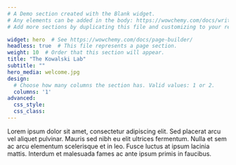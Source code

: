 ```yaml
---
# A Demo section created with the Blank widget.
# Any elements can be added in the body: https://wowchemy.com/docs/writing-markdown-latex/
# Add more sections by duplicating this file and customizing to your requirements.

widget: hero  # See https://wowchemy.com/docs/page-builder/
headless: true  # This file represents a page section.
weight: 10  # Order that this section will appear.
title: "The Kowalski Lab"
subtitle: ""
hero_media: welcome.jpg
design:
  # Choose how many columns the section has. Valid values: 1 or 2.
  columns: '1'
advanced:
  css_style:
  css_class:
---
```


Lorem ipsum dolor sit amet, consectetur adipiscing elit. Sed placerat arcu vel aliquet pulvinar. Mauris sed nibh eu elit ultrices fermentum. Nulla et sem ac arcu elementum scelerisque et in leo. Fusce luctus at ipsum lacinia mattis. Interdum et malesuada fames ac ante ipsum primis in faucibus.
